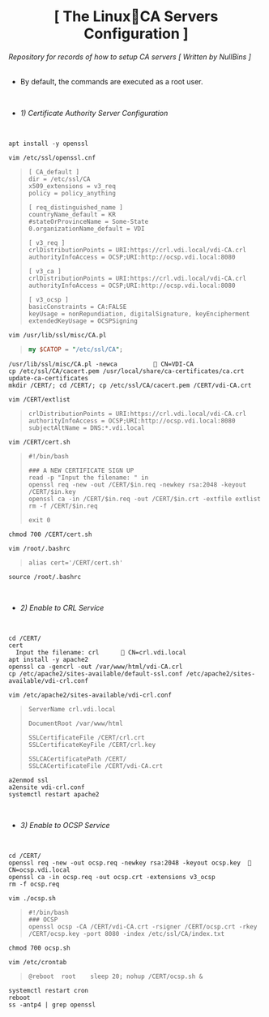 <div align="center">
  <h1>[ The Linux🔐CA Servers Configuration ]</h1>
</div>

###### Repository for records of how to setup CA servers [ *Written by NullBins* ]
- By default, the commands are executed as a root user.

<br/>

- *1) Certificate Authority Server Configuration*

<br/>

```vim
apt install -y openssl
```
```vim
vim /etc/ssl/openssl.cnf
```
>```vim
>[ CA_default ]
>dir = /etc/ssl/CA
>x509_extensions = v3_req
>policy = policy_anything
>
>[ req_distinguished_name ]
>countryName_default = KR
>#stateOrProvinceName = Some-State
>0.organizationName_default = VDI
>
>[ v3_req ]
>crlDistributionPoints = URI:https://crl.vdi.local/vdi-CA.crl
>authorityInfoAccess = OCSP;URI:http://ocsp.vdi.local:8080
>
>[ v3_ca ]
>crlDistributionPoints = URI:https://crl.vdi.local/vdi-CA.crl
>authorityInfoAccess = OCSP;URI:http://ocsp.vdi.local:8080
>
>[ v3_ocsp ]
>basicConstraints = CA:FALSE
>keyUsage = nonRepundiation, digitalSignature, keyEncipherment
>extendedKeyUsage = OCSPSigning
>```
```vim
vim /usr/lib/ssl/misc/CA.pl
```
>```perl
>my $CATOP = "/etc/ssl/CA";
>```
```vim
/usr/lib/ssl/misc/CA.pl -newca          📌 CN=VDI-CA
cp /etc/ssl/CA/cacert.pem /usr/local/share/ca-certificates/ca.crt
update-ca-certificates
mkdir /CERT/; cd /CERT/; cp /etc/ssl/CA/cacert.pem /CERT/vdi-CA.crt
```
```vim
vim /CERT/extlist
```
>```vim
>crlDistributionPoints = URI:https://crl.vdi.local/vdi-CA.crl
>authorityInfoAccess = OCSP;URI:http://ocsp.vdi.local:8080
>subjectAltName = DNS:*.vdi.local
>```
```vim
vim /CERT/cert.sh
```
>```vim
>#!/bin/bash
>
>### A NEW CERTIFICATE SIGN UP
>read -p "Input the filename: " in
>openssl req -new -out /CERT/$in.req -newkey rsa:2048 -keyout /CERT/$in.key
>openssl ca -in /CERT/$in.req -out /CERT/$in.crt -extfile extlist
>rm -f /CERT/$in.req
>
>exit 0
>```
```vim
chmod 700 /CERT/cert.sh
```
```vim
vim /root/.bashrc
```
>```vim
>alias cert='/CERT/cert.sh'
>```
```vim
source /root/.bashrc
```

<br/>

- *2) Enable to CRL Service*

<br/>

```vim
cd /CERT/
cert
  Input the filename: crl      📌 CN=crl.vdi.local
apt install -y apache2
openssl ca -gencrl -out /var/www/html/vdi-CA.crl
cp /etc/apache2/sites-available/default-ssl.conf /etc/apache2/sites-available/vdi-crl.conf
```
```vim
vim /etc/apache2/sites-available/vdi-crl.conf
```
>```vim
>ServerName crl.vdi.local
>
>DocumentRoot /var/www/html
>
>SSLCertificateFile /CERT/crl.crt
>SSLCertificateKeyFile /CERT/crl.key
>
>SSLCACertificatePath /CERT/
>SSLCACertificateFile /CERT/vdi-CA.crt
>```
```vim
a2enmod ssl
a2ensite vdi-crl.conf
systemctl restart apache2
```

<br/>

- *3) Enable to OCSP Service*

<br/>

```vim
cd /CERT/
openssl req -new -out ocsp.req -newkey rsa:2048 -keyout ocsp.key  📌 CN=ocsp.vdi.local
openssl ca -in ocsp.req -out ocsp.crt -extensions v3_ocsp
rm -f ocsp.req
```
```vim
vim ./ocsp.sh
```
>```vim
>#!/bin/bash
>### OCSP
>openssl ocsp -CA /CERT/vdi-CA.crt -rsigner /CERT/ocsp.crt -rkey /CERT/ocsp.key -port 8080 -index /etc/ssl/CA/index.txt
>```
```vim
chmod 700 ocsp.sh
```
```vim
vim /etc/crontab
```
>```vim
>@reboot  root    sleep 20; nohup /CERT/ocsp.sh &
>```
```vim
systemctl restart cron
reboot
ss -antp4 | grep openssl
```
